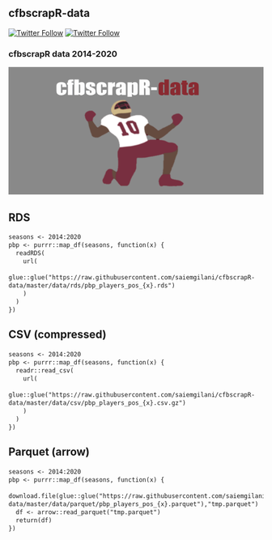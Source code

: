 ## __cfbscrapR-data__ 
[![Twitter Follow](https://img.shields.io/twitter/follow/cfbscrapR?style=social)](https://twitter.com/cfbscrapR) [![Twitter Follow](https://img.shields.io/twitter/follow/saiemgilani?style=social)](https://twitter.com/saiemgilani)

### __cfbscrapR data 2014-2020__
![social_card_data_repo.png](https://raw.githubusercontent.com/saiemgilani/cfbscrapR-data/master/social_card_data_repo.png)

## RDS
```
seasons <- 2014:2020
pbp <- purrr::map_df(seasons, function(x) {
  readRDS(
    url(
      glue::glue("https://raw.githubusercontent.com/saiemgilani/cfbscrapR-data/master/data/rds/pbp_players_pos_{x}.rds")
    )
  )
})
```

## CSV (compressed)
```
seasons <- 2014:2020
pbp <- purrr::map_df(seasons, function(x) {
  readr::read_csv(
    url(
      glue::glue("https://raw.githubusercontent.com/saiemgilani/cfbscrapR-data/master/data/csv/pbp_players_pos_{x}.csv.gz")
    )
  )
})
```
## Parquet (arrow)
```
seasons <- 2014:2020
pbp <- purrr::map_df(seasons, function(x) {
  download.file(glue::glue("https://raw.githubusercontent.com/saiemgilani/cfbscrapR-data/master/data/parquet/pbp_players_pos_{x}.parquet"),"tmp.parquet")
  df <- arrow::read_parquet("tmp.parquet")
  return(df)
})
```
